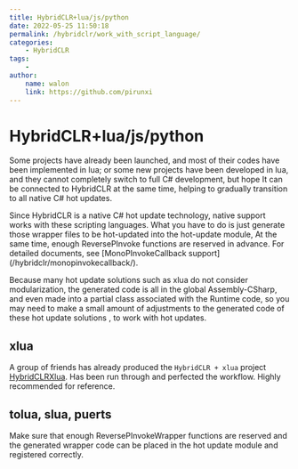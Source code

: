 ```yaml
---
title: HybridCLR+lua/js/python
date: 2022-05-25 11:50:18
permalink: /hybridclr/work_with_script_language/
categories:
    - HybridCLR
tags:
    -
author:
    name: walon
    link: https://github.com/pirunxi
---
```


# HybridCLR+lua/js/python

Some projects have already been launched, and most of their codes have been implemented in lua; or some new projects have been developed in lua, and they cannot completely switch to full C# development, but hope
It can be connected to HybridCLR at the same time, helping to gradually transition to all native C# hot updates.

Since HybridCLR is a native C# hot update technology, native support works with these scripting languages. What you have to do is just generate those wrapper files to be hot-updated into the hot-update module,
At the same time, enough ReversePInvoke functions are reserved in advance. For detailed documents, see [MonoPInvokeCallback support] (/hybridclr/monopinvokecallback/).

Because many hot update solutions such as xlua do not consider modularization, the generated code is all in the global Assembly-CSharp, and even made into a partial class associated with the Runtime code, so you may need to make a small amount of adjustments to the generated code of these hot update solutions , to work with hot updates.

## xlua

A group of friends has already produced the `HybridCLR + xlua` project [HybridCLRXlua](https://gitee.com/ldr123/HybridCLRXlua). Has been run through and perfected the workflow.
Highly recommended for reference.

## tolua, slua, puerts

Make sure that enough ReversePInvokeWrapper functions are reserved and the generated wrapper code can be placed in the hot update module and registered correctly.

